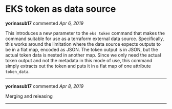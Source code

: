 # EKS token as data source

**yorinasub17** commented *Apr 6, 2019*

This introduces a new parameter to the `eks token` command that makes the command suitable for use as a terraform external data source. Specifically, this works around the limitation where the data source expects outputs to be in a flat map, encoded as JSON. The token output is in JSON, but the actual token data is nested in another map. Since we only need the actual token output and not the metadata in this mode of use, this command simply extracts out the token and puts it in a flat map of one attribute `token_data`.
<br />
***


**yorinasub17** commented *Apr 8, 2019*

Merging and releasing
***


